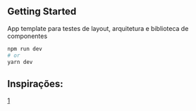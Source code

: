 ## Getting Started

App template para testes de layout, arquitetura e biblioteca de componentes

```bash
npm run dev
# or
yarn dev
```

## Inspirações:

[1](https://dev.to/alexeagleson/how-to-build-scalable-architecture-for-your-nextjs-project-2pb7)
